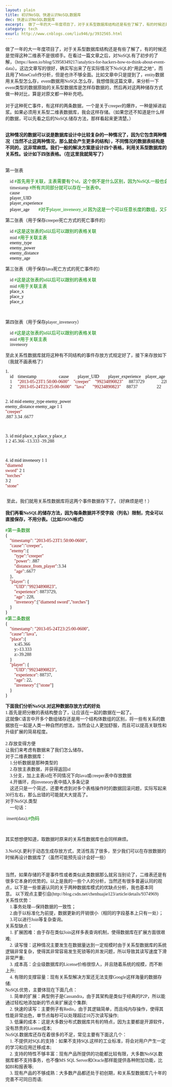 ```yaml
---
layout: plain
title: 初识NoSQL 快速认识NoSQL数据库
dec: 快速认识NoSQL数据库
excerpt:  做了一年的大一年度项目了，对于关系型数据库结构还是有些了解了，有的时候还是觉得这种二维表不是很顺手。在看过一篇文章之后，对NoSQL有了初步的了解，（https://keen.io/blog/53958349217/analytics-for-hackers-how-to-think-about-e
category: tech
exurl: http://www.cnblogs.com/liu946/p/3932565.html
---
```

<div id="cnblogs_post_body"><p><span style="font-family: Microsoft YaHei;">做了一年的大一年度项目了，对于关系型数据库结构还是有些了解了，有的时候还是觉得这种二维表不是很顺手。在看过一篇文章之后，对NoSQL有了初步的了解，（https://keen.io/blog/53958349217/analytics-for-hackers-how-to-think-about-event-data）。这边文章写的很好，确实写出来了在实际情况下NoSQL的&ldquo;用武之地&rdquo;，而且用了MineCraft作分析，但是也许不够全面。比如文章中只是提到了，entity数据用关系型怎么存，event数据用NoSQL怎么存，我想借我这篇文章，来分析一下event类型的数据原始的关系型数据库是怎样存数据的，然后再对这两种储存方式做一种对比，算是对原文都一种补充吧。</span><br /><br /><span style="font-family: Microsoft YaHei;">对于这种死亡事件，有这样的两条数据，一个是关于creeper的爆炸，一种是掉进岩浆。如果必须用关系型二维表数据库，我会这样存储。（如果您还不知道是什么样的数据，可以先看之后的NoSQL储存方法，那样看起来更清楚。）</span></p>
<p><br /><strong><span style="font-family: Microsoft YaHei;">这种情况的数据可以说是数据库设计中比较复杂的一种情况了，因为它包含两种情况（当然不止这两种情况，那么就会产生更多的结构），不同情况的数据表结构是不同的，这非常麻烦。我们一般的解决方案是设计四个表格，利用关系型数据库的关系性。设计如下四张表格。（在这里我就简写了）</span></strong></p>
<p><br /><span style="font-family: Microsoft YaHei;">第一张表</span></p>
<div class="cnblogs_code">
<pre><span style="font-family: Microsoft YaHei;">    id <span style="color: #008000;">#</span><span style="color: #008000;">首先用于关联，主表需要有个id，这个倒不是什么区别，因为NoSQL一般也会有个_id的预设</span>
    timestamp <span style="color: #008000;">#</span><span style="color: #008000;">所有共同部分就可以存在一张表中。</span>
<span style="color: #000000;">    cause
    player_UID
    player_experience
    player_age        </span><span style="color: #008000;">#</span><span style="color: #008000;">对于player_inveneory_id 因为这是一个可以任意长度的数组，又只能保存在另一个表中了</span></span></pre>
</div>
<p><span style="font-family: Microsoft YaHei;">第二张表（用于保存creeper死亡方式的死亡事件的）</span></p>
<div class="cnblogs_code">
<pre><span style="font-family: Microsoft YaHei;">    id <span style="color: #008000;">#</span><span style="color: #008000;">这是这张表的id以后可以跟别的表格关联</span>
    mid <span style="color: #008000;">#</span><span style="color: #008000;">用于关联主表</span>
<span style="color: #000000;">    enemy_type
    enemy_power
    enemy_distance
    enemy_age</span></span></pre>
</div>
<p><span style="font-family: Microsoft YaHei;">第三张表（用于保存lava死亡方式的死亡事件的）</span></p>
<div class="cnblogs_code">
<pre><span style="font-family: Microsoft YaHei;">    id <span style="color: #008000;">#</span><span style="color: #008000;">这是这张表的id以后可以跟别的表格关联</span>
    mid <span style="color: #008000;">#</span><span style="color: #008000;">用于关联主表</span>
<span style="color: #000000;">    place_x
    place_y
    place_z</span></span></pre>
</div>
<p><span style="font-family: Microsoft YaHei;">&nbsp;</span></p>
<p><span style="font-family: Microsoft YaHei;">第四张表（用于保存player_inveneory）</span></p>
<div class="cnblogs_code">
<pre><span style="font-family: Microsoft YaHei;">    id <span style="color: #008000;">#</span><span style="color: #008000;">这是这张表的id以后可以跟别的表格关联</span>
    mid <span style="color: #008000;">#</span><span style="color: #008000;">用于关联主表</span>
    inveneory</span></pre>
</div>
<p><span style="font-family: Microsoft YaHei;">至此关系性数据库就将这种有不同结构的事件存放方式规定好了，接下来存放如下（我就不画表格了）</span></p>
<div class="cnblogs_code">
<pre><span style="font-family: Microsoft YaHei;">1<span style="color: #000000;">.
    id    timestamp                    cause        player_UID        player_experience    player_age
    </span>1     <span style="color: #800000;">"</span><span style="color: #800000;">2013-05-23T1:50:00-0600</span><span style="color: #800000;">"</span>    <span style="color: #800000;">"</span><span style="color: #800000;">creeper</span><span style="color: #800000;">"</span>    <span style="color: #800000;">"</span><span style="color: #800000;">99234890823</span><span style="color: #800000;">"</span>     8873729               228        
    2     <span style="color: #800000;">"</span><span style="color: #800000;">2013-05-24T23:25:00-0600</span><span style="color: #800000;">"</span>   <span style="color: #800000;">"</span><span style="color: #800000;">lava</span><span style="color: #800000;">"</span>      <span style="color: #800000;">"</span><span style="color: #800000;">99234890823</span><span style="color: #800000;">"</span>     88737                 22

2<span style="color: #000000;">.
    id    mid     enemy_type    enemy_power    enemy_distance    enemy_age
    </span>1     1       <span style="color: #800000;">"</span><span style="color: #800000;">creeper</span><span style="color: #800000;">"</span>     .887           3.34             .6677

3<span style="color: #000000;">.
    id    mid    place_x    place_y    place_z
    </span>1     2      45.366     -13.333    -39.288

4<span style="color: #000000;">.
    id    mid    inveneory
    </span>1     1     <span style="color: #800000;">"</span><span style="color: #800000;">diamend sword</span><span style="color: #800000;">"</span>
    2     1     <span style="color: #800000;">"</span><span style="color: #800000;">torches</span><span style="color: #800000;">"</span>
    3     2     <span style="color: #800000;">"</span><span style="color: #800000;">stone</span><span style="color: #800000;">"</span></span></pre>
</div>
<p><span style="font-family: Microsoft YaHei;">&nbsp;至此，我们就用关系性数据库将这两个事件数据存下了。（好麻烦是吧！）</span><br /><br /><strong><span style="font-family: Microsoft YaHei;">我们再看NoSQL的储存方法，因为每条数据并不受字段（列名）限制，完全可以直接保存，不用分表。（比如JSON格式）</span></strong></p>
<div class="cnblogs_code">
<pre><span style="font-family: Microsoft YaHei;"><span style="color: #008000;">#</span><span style="color: #008000;">第一条数据</span>
<span style="color: #000000;">{
    </span><span style="color: #800000;">"</span><span style="color: #800000;">timestamp</span><span style="color: #800000;">"</span>: <span style="color: #800000;">"</span><span style="color: #800000;">2013-05-23T1:50:00-0600</span><span style="color: #800000;">"</span><span style="color: #000000;">,
    </span><span style="color: #800000;">"</span><span style="color: #800000;">cause</span><span style="color: #800000;">"</span>:<span style="color: #800000;">"</span><span style="color: #800000;">creeper</span><span style="color: #800000;">"</span><span style="color: #000000;">,
    </span><span style="color: #800000;">"</span><span style="color: #800000;">enemy</span><span style="color: #800000;">"</span><span style="color: #000000;">:{
        </span><span style="color: #800000;">"</span><span style="color: #800000;">type</span><span style="color: #800000;">"</span>:<span style="color: #800000;">"</span><span style="color: #800000;">creeper</span><span style="color: #800000;">"</span>
        <span style="color: #800000;">"</span><span style="color: #800000;">power</span><span style="color: #800000;">"</span>: .887
        <span style="color: #800000;">"</span><span style="color: #800000;">distance_from_player</span><span style="color: #800000;">"</span>:3.34
        <span style="color: #800000;">"</span><span style="color: #800000;">age</span><span style="color: #800000;">"</span>:.6677<span style="color: #000000;">
    },
    </span><span style="color: #800000;">"</span><span style="color: #800000;">player</span><span style="color: #800000;">"</span><span style="color: #000000;">: {
        </span><span style="color: #800000;">"</span><span style="color: #800000;">UID</span><span style="color: #800000;">"</span>:<span style="color: #800000;">"</span><span style="color: #800000;">99234890823</span><span style="color: #800000;">"</span><span style="color: #000000;">,
        </span><span style="color: #800000;">"</span><span style="color: #800000;">experience</span><span style="color: #800000;">"</span>: 8873729<span style="color: #000000;">,
        </span><span style="color: #800000;">"</span><span style="color: #800000;">age</span><span style="color: #800000;">"</span>: 228<span style="color: #000000;">,
        </span><span style="color: #800000;">"</span><span style="color: #800000;">inveneory</span><span style="color: #800000;">"</span>:[<span style="color: #800000;">"</span><span style="color: #800000;">diamend sword</span><span style="color: #800000;">"</span>,<span style="color: #800000;">"</span><span style="color: #800000;">torches</span><span style="color: #800000;">"</span><span style="color: #000000;">]
    }
}
</span><span style="color: #008000;">#</span><span style="color: #008000;">第二条数据</span>
<span style="color: #000000;">{
    </span><span style="color: #800000;">"</span><span style="color: #800000;">timestamp</span><span style="color: #800000;">"</span>: <span style="color: #800000;">"</span><span style="color: #800000;">2013-05-24T23:25:00-0600</span><span style="color: #800000;">"</span><span style="color: #000000;">,
    </span><span style="color: #800000;">"</span><span style="color: #800000;">cause</span><span style="color: #800000;">"</span>:<span style="color: #800000;">"</span><span style="color: #800000;">lava</span><span style="color: #800000;">"</span><span style="color: #000000;">,
    </span><span style="color: #800000;">"</span><span style="color: #800000;">place</span><span style="color: #800000;">"</span><span style="color: #000000;">:{
        x:</span>45.366<span style="color: #000000;">
        y:</span>-13.333<span style="color: #000000;">
        z:</span>-39.288<span style="color: #000000;">
    }
    </span><span style="color: #800000;">"</span><span style="color: #800000;">player</span><span style="color: #800000;">"</span><span style="color: #000000;">: {
        </span><span style="color: #800000;">"</span><span style="color: #800000;">UID</span><span style="color: #800000;">"</span>:<span style="color: #800000;">"</span><span style="color: #800000;">99234890823</span><span style="color: #800000;">"</span><span style="color: #000000;">,
        </span><span style="color: #800000;">"</span><span style="color: #800000;">experience</span><span style="color: #800000;">"</span>: 88737<span style="color: #000000;">,
        </span><span style="color: #800000;">"</span><span style="color: #800000;">age</span><span style="color: #800000;">"</span>: 22<span style="color: #000000;">,
        </span><span style="color: #800000;">"</span><span style="color: #800000;">inveneory</span><span style="color: #800000;">"</span>:[<span style="color: #800000;">"</span><span style="color: #800000;">stone</span><span style="color: #800000;">"</span><span style="color: #000000;">]
    }
}</span></span></pre>
</div>
<p><strong><span style="font-family: Microsoft YaHei;">下面我们分析NoSQL对这种数据存放方式的好处</span></strong><br /><span style="font-family: Microsoft YaHei;">1.首先是把分散的表结构整合了，让应该在一起的数据在一起了。</span><br /><span style="font-family: Microsoft YaHei;">这就像C语言中开多个数组储存还是用一个结构体数组的区别，将一些有关系的数据放在一起是人类一种自然的想法，当然会让人更加舒服，而且可以提高关联性和升级扩展的简易程度。</span><br /><br /><span style="font-family: Microsoft YaHei;">2.存放变得方便</span><br /><span style="font-family: Microsoft YaHei;">让我们来考虑有数据来了我们怎么储存。</span><br /><span style="font-family: Microsoft YaHei;">对于二维表数据库：</span><br /><span style="font-family: Microsoft YaHei;">&nbsp;&nbsp; &nbsp;1.分析数据是那种类型的</span><br /><span style="font-family: Microsoft YaHei;">&nbsp;&nbsp; &nbsp;2.存放主表数据，并获得返回id</span><br /><span style="font-family: Microsoft YaHei;">&nbsp;&nbsp; &nbsp;3.分支，加上主表id在不同情况下向lava或creeper表中存放数据</span><br /><span style="font-family: Microsoft YaHei;">&nbsp;&nbsp; &nbsp;4.开循环，向inveneory表中插入多条记录</span><br /><span style="font-family: Microsoft YaHei;">&nbsp;&nbsp; &nbsp;这还只是一个简述，还要考虑到对多个表格操作时的数据回滚问题，实际写起来30行左右，那么出错的可能就大大提高了。</span><br /><span style="font-family: Microsoft YaHei;">对于NoSQL类型</span><br /><span style="font-family: Microsoft YaHei;">&nbsp;&nbsp; &nbsp;一句话： </span></p>
<div class="cnblogs_code">
<pre><span style="font-family: Microsoft YaHei;"> insert(data);<span style="color: #008000;">#</span><span style="color: #008000;">伪码</span></span></pre>
</div>
<p>&nbsp;</p>
<p><span style="font-family: Microsoft YaHei;">其实想想便知道，取数据时原来的关系性数据库也会同样麻烦。</span><br /><br /><span style="font-family: Microsoft YaHei;">3.NoSQL更利于动态生成存放方式，灵活性高了很多，至少我们可以在存放数据的时候再设计数据库了（虽然可能预先设计会好一些）</span><br /><br /><br /><span style="font-family: Microsoft YaHei;">当然，如果存储的不是事件性或者类似此类数据那么就另当别论了，二维表还是有很多它本身的优势的。以上是我的一些个人的分析，当然还有很多普遍认同的观点，以下是一些普遍认同的关于两种数据库模式的优缺点分析，我也基本同意。</span><span style="font-family: Microsoft YaHei;">&nbsp;以下观点主要引自(http://blog.csdn.net/chenhuajie123/article/details/9374969)</span><br /><span style="font-family: Microsoft YaHei;">关系性优势：</span><br /><span style="font-family: Microsoft YaHei;">&nbsp;&nbsp; &nbsp;1.事务处理---保持数据的一致性；</span><br /><span style="font-family: Microsoft YaHei;">&nbsp;&nbsp; &nbsp;2.由于以标准化为前提，数据更新的开销很小（相同的字段基本上只有一处）；</span><br /><span style="font-family: Microsoft YaHei;">&nbsp;&nbsp; &nbsp;3.可以进行Join等复杂查询。</span><br /><span style="font-family: Microsoft YaHei;">关系型缺点：</span><br /><span style="font-family: Microsoft YaHei;">&nbsp;&nbsp; &nbsp;1. 扩展困难：由于存在类似Join这样多表查询机制，使得数据库在扩展方面很艰难; </span><br /><span style="font-family: Microsoft YaHei;">&nbsp;&nbsp; &nbsp;2. 读写慢：这种情况主要发生在数据量达到一定规模时由于关系型数据库的系统逻辑非常复杂，使得其非常容易发生死锁等的并发问题，所以导致其读写速度下滑非常严重; </span><br /><span style="font-family: Microsoft YaHei;">&nbsp;&nbsp; &nbsp;3. 成本高：企业级数据库的License价格很惊人，并且随着系统的规模，而不断上升; </span><br /><span style="font-family: Microsoft YaHei;">&nbsp;&nbsp; &nbsp;4. 有限的支撑容量：现有关系型解决方案还无法支撑Google这样海量的数据存储; </span><br /><span style="font-family: Microsoft YaHei;">NoSQL优势，主要体现在下面几点： </span><br /><span style="font-family: Microsoft YaHei;">&nbsp;&nbsp; &nbsp;1. 简单的扩展：典型例子是Cassandra，由于其架构是类似于经典的P2P，所以能通过轻松地添加新的节点来扩展这个集群; </span><br /><span style="font-family: Microsoft YaHei;">&nbsp;&nbsp; &nbsp;2. 快速的读写：主要例子有Redis，由于其逻辑简单，而且纯内存操作，使得其性能非常出色，单节点每秒可以处理超过10万次读写操作; </span><br /><span style="font-family: Microsoft YaHei;">&nbsp;&nbsp; &nbsp;3. 低廉的成本：这是大多数分布式数据库共有的特点，因为主要都是开源软件，没有昂贵的License成本; </span><br /><span style="font-family: Microsoft YaHei;">NoSQL数据库还存在着很多的不足，常见主要有下面这几个： </span><br /><span style="font-family: Microsoft YaHei;">&nbsp;&nbsp; &nbsp;1. 不提供对SQL的支持：如果不支持SQL这样的工业标准，将会对用户产生一定的学习和应用迁移成本; </span><br /><span style="font-family: Microsoft YaHei;">&nbsp;&nbsp; &nbsp;2. 支持的特性不够丰富：现有产品所提供的功能都比较有限，大多数NoSQL数据库都不支持事务，也不像MS SQL Server和Oracle那样能提供各种附加功能，比如BI和报表等; </span><br /><span style="font-family: Microsoft YaHei;">&nbsp;&nbsp; &nbsp;3. 现有产品的不够成熟：大多数产品都还处于初创期，和关系型数据库几十年的完善不可同日而语; </span><br /><br /><span style="font-family: Microsoft YaHei;">&nbsp;&nbsp; <br /></span></p></div><div id="MySignature"></div>